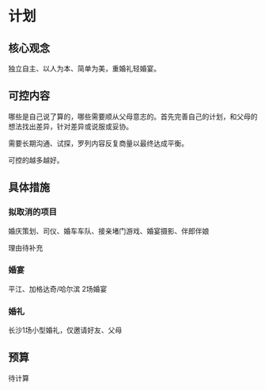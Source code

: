 # 计划

## 核心观念

独立自主、以人为本、简单为美，重婚礼轻婚宴。

## 可控内容

哪些是自己说了算的，哪些需要顺从父母意志的。首先完善自己的计划，和父母的想法找出差异，针对差异或说服或妥协。

需要长期沟通、试探，罗列内容反复商量以最终达成平衡。

可控的越多越好。

## 具体措施

### 拟取消的项目

婚庆策划、司仪、婚车车队、接亲堵门游戏、婚宴摄影、伴郎伴娘

理由待补充

### 婚宴

平江、加格达奇/哈尔滨 2场婚宴

### 婚礼

长沙1场小型婚礼，仅邀请好友、父母

## 预算

待计算

#### 




